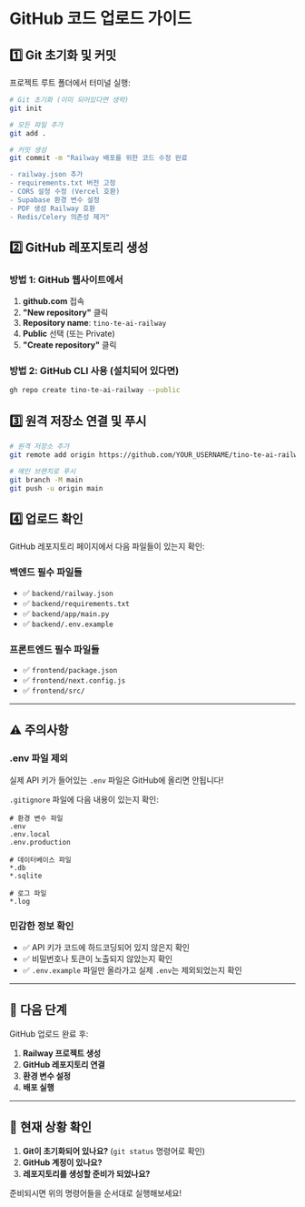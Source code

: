 # GitHub 코드 업로드 가이드

## 1️⃣ Git 초기화 및 커밋

프로젝트 루트 폴더에서 터미널 실행:

```bash
# Git 초기화 (이미 되어있다면 생략)
git init

# 모든 파일 추가
git add .

# 커밋 생성
git commit -m "Railway 배포를 위한 코드 수정 완료

- railway.json 추가
- requirements.txt 버전 고정
- CORS 설정 수정 (Vercel 호환)
- Supabase 환경 변수 설정
- PDF 생성 Railway 호환
- Redis/Celery 의존성 제거"
```

## 2️⃣ GitHub 레포지토리 생성

### 방법 1: GitHub 웹사이트에서
1. **github.com** 접속
2. **"New repository"** 클릭
3. **Repository name**: `tino-te-ai-railway`
4. **Public** 선택 (또는 Private)
5. **"Create repository"** 클릭

### 방법 2: GitHub CLI 사용 (설치되어 있다면)
```bash
gh repo create tino-te-ai-railway --public
```

## 3️⃣ 원격 저장소 연결 및 푸시

```bash
# 원격 저장소 추가
git remote add origin https://github.com/YOUR_USERNAME/tino-te-ai-railway.git

# 메인 브랜치로 푸시
git branch -M main
git push -u origin main
```

## 4️⃣ 업로드 확인

GitHub 레포지토리 페이지에서 다음 파일들이 있는지 확인:

### 백엔드 필수 파일들
- ✅ `backend/railway.json`
- ✅ `backend/requirements.txt`
- ✅ `backend/app/main.py`
- ✅ `backend/.env.example`

### 프론트엔드 필수 파일들
- ✅ `frontend/package.json`
- ✅ `frontend/next.config.js`
- ✅ `frontend/src/`

---

## ⚠️ 주의사항

### .env 파일 제외
실제 API 키가 들어있는 `.env` 파일은 GitHub에 올리면 안됩니다!

`.gitignore` 파일에 다음 내용이 있는지 확인:
```
# 환경 변수 파일
.env
.env.local
.env.production

# 데이터베이스 파일
*.db
*.sqlite

# 로그 파일
*.log
```

### 민감한 정보 확인
- ✅ API 키가 코드에 하드코딩되어 있지 않은지 확인
- ✅ 비밀번호나 토큰이 노출되지 않았는지 확인
- ✅ `.env.example` 파일만 올라가고 실제 `.env`는 제외되었는지 확인

---

## 🚀 다음 단계

GitHub 업로드 완료 후:
1. **Railway 프로젝트 생성**
2. **GitHub 레포지토리 연결**
3. **환경 변수 설정**
4. **배포 실행**

---

## 🤔 현재 상황 확인

1. **Git이 초기화되어 있나요?** (`git status` 명령어로 확인)
2. **GitHub 계정이 있나요?**
3. **레포지토리를 생성할 준비가 되었나요?**

준비되시면 위의 명령어들을 순서대로 실행해보세요!